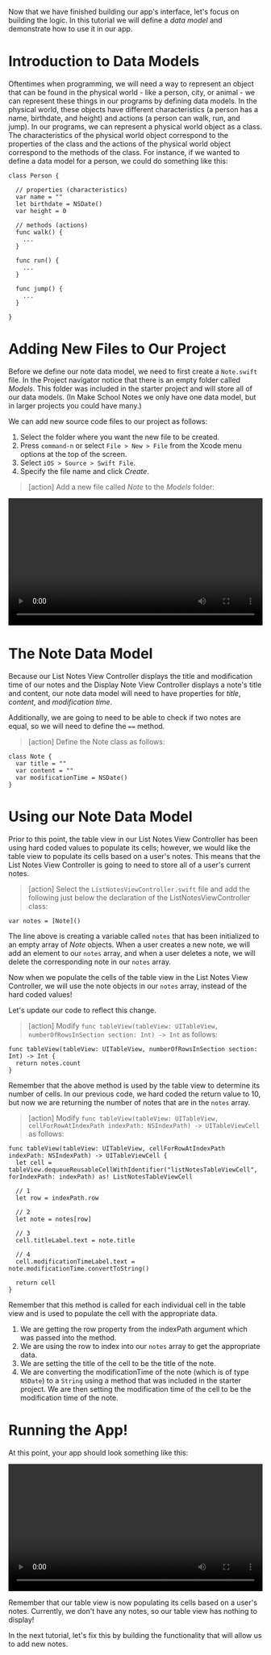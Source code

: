 
Now that we have finished building our app's interface, let's focus on building the logic. In this tutorial we will define a *data model* and demonstrate how to use it in our app.

# Introduction to Data Models

Oftentimes when programming, we will need a way to represent an object that can be found in the physical world - like a person, city, or animal - we can represent these things in our programs by defining data models. In the physical world, these objects have different characteristics (a person has a name, birthdate, and height) and actions (a person can walk, run, and jump). In our programs, we can represent a physical world object as a class. The characteristics of the physical world object correspond to the properties of the class and the actions of the physical world object correspond to the methods of the class. For instance, if we wanted to define a data model for a person, we could do something like this:

    class Person {

      // properties (characteristics)
      var name = ""
      let birthdate = NSDate()
      var height = 0

      // methods (actions)
      func walk() {
        ...
      }

      func run() {
        ...
      }

      func jump() {
        ...
      }

    }

# Adding New Files to Our Project

Before we define our note data model, we need to first create a `Note.swift` file. In the Project navigator notice that there is an empty folder called *Models*. This folder was included in the starter project and will store all of our data models. (In Make School Notes we only have one data model, but in larger projects you could have many.)

We can add new source code files to our project as follows:

1. Select the folder where you want the new file to be created.
2. Press `command-n` or select `File > New > File` from the Xcode menu options at the top of the screen.
3. Select `iOS > Source > Swift File`.
4. Specify the file name and click *Create*.

> [action]
Add a new file called *Note* to the *Models* folder:
>
<video width="100%" controls>
    <source src="https://s3.amazonaws.com/mgwu-misc/Make+School+Notes/addFile.mov" type="video/mp4">
</video>

# The Note Data Model

Because our List Notes View Controller displays the title and modification time of our notes and the Display Note View Controller displays a note's title and content, our note data model will need to have properties for *title*, *content*, and *modification time*.

Additionally, we are going to need to be able to check if two notes are equal, so we will need to define the `==` method.

> [action]
Define the Note class as follows:
>
    class Note {
      var title = ""
      var content = ""
      var modificationTime = NSDate()
    }

# Using our Note Data Model

Prior to this point, the table view in our List Notes View Controller has been using hard coded values to populate its cells; however, we would like the table view to populate its cells based on a user's notes. This means that the List Notes View Controller is going to need to store all of a user's current notes.

> [action]
> Select the `ListNotesViewController.swift` file and add the following just below the declaration of the ListNotesViewController class:
>
    var notes = [Note]()

The line above is creating a variable called `notes` that has been initialized to an empty array of *Note* objects. When a user creates a new note, we will add an element to our `notes` array, and when a user deletes a note, we will delete the corresponding note in our `notes` array.

Now when we populate the cells of the table view in the List Notes View Controller, we will use the note objects in our `notes` array, instead of the hard coded values!

Let's update our code to reflect this change.

> [action]
Modify `func tableView(tableView: UITableView, numberOfRowsInSection section: Int) -> Int` as follows:
>
    func tableView(tableView: UITableView, numberOfRowsInSection section: Int) -> Int {
      return notes.count
    }

Remember that the above method is used by the table view to determine its number of cells. In our previous code, we hard coded the return value to 10, but now we are returning the number of notes that are in the `notes` array.

> [action]
Modify `func tableView(tableView: UITableView, cellForRowAtIndexPath indexPath: NSIndexPath) -> UITableViewCell` as follows:
>
    func tableView(tableView: UITableView, cellForRowAtIndexPath indexPath: NSIndexPath) -> UITableViewCell {
      let cell = tableView.dequeueReusableCellWithIdentifier("listNotesTableViewCell", forIndexPath: indexPath) as! ListNotesTableViewCell
>
      // 1
      let row = indexPath.row
>
      // 2
      let note = notes[row]
>
      // 3
      cell.titleLabel.text = note.title
>
      // 4
      cell.modificationTimeLabel.text = note.modificationTime.convertToString()
>      
      return cell
    }

Remember that this method is called for each individual cell in the table view and is used to populate the cell with the appropriate data.

1. We are getting the row property from the indexPath argument which was passed into the method.
2. We are using the row to index into our `notes` array to get the appropriate data.
3. We are setting the title of the cell to be the title of the note.
4. We are converting the modificationTime of the note (which is of type `NSDate`) to a `String` using a method that was included in the starter project. We are then setting the modification time of the cell to be the modification time of the note.

# Running the App!

At this point, your app should look something like this:

<video width="100%" controls>
    <source src="https://s3.amazonaws.com/mgwu-misc/Make+School+Notes/P07-complete.mov" type="video/mp4">
</video>

Remember that our table view is now populating its cells based on a user's notes. Currently, we don't have any notes, so our table view has nothing to display!

In the next tutorial, let's fix this by building the functionality that will allow us to add new notes.
